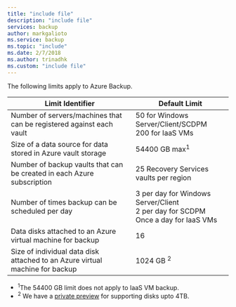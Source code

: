 ```yaml
---
title: "include file"
description: "include file"
services: backup
author: markgalioto
ms.service: backup
ms.topic: "include"
ms.date: 2/7/2018
ms.author: trinadhk
ms.custom: "include file"
--- 
```



The following limits apply to Azure Backup.

| Limit Identifier | Default Limit |
| --- | --- |
| Number of servers/machines that can be registered against each vault |50 for Windows Server/Client/SCDPM <br/> 200 for IaaS VMs |
| Size of a data source for data stored in Azure vault storage |54400 GB max<sup>1</sup> |
| Number of backup vaults that can be created in each Azure subscription |25 Recovery Services vaults per region |
| Number of times backup can be scheduled per day |3 per day for Windows Server/Client <br/> 2 per day for SCDPM <br/> Once a day for IaaS VMs |
| Data disks attached to an Azure virtual machine for backup |16 |
| Size of individual data disk attached to an Azure virtual machine for backup| 1024 GB <sup>2</sup>|

* <sup>1</sup>The 54400 GB limit does not apply to IaaS VM backup.
* <sup>2</sup> We have a [private preview](https://gallery.technet.microsoft.com/Instant-recovery-point-and-25fe398a?redir=0) for supporting disks upto 4TB. 

